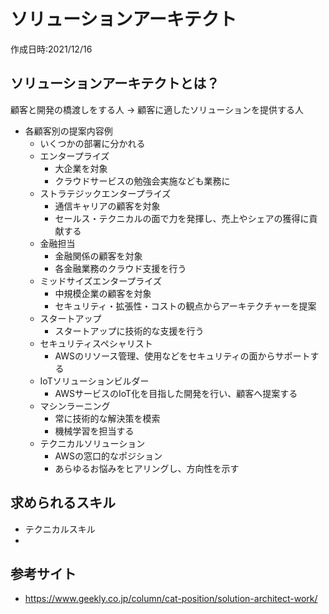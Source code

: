 # ソリューションアーキテクト
作成日時:2021/12/16

## ソリューションアーキテクトとは？
顧客と開発の橋渡しをする人
→ 顧客に適したソリューションを提供する人

- 各顧客別の提案内容例
  -  いくつかの部署に分かれる
    -  エンタープライズ
       -  大企業を対象
       -  クラウドサービスの勉強会実施なども業務に
    -  ストラテジックエンタープライズ
       -  通信キャリアの顧客を対象
       -  セールス・テクニカルの面で力を発揮し、売上やシェアの獲得に貢献する
    -  金融担当
       -  金融関係の顧客を対象
       -  各金融業務のクラウド支援を行う
    -  ミッドサイズエンタープライズ
       -  中規模企業の顧客を対象
       -  セキュリティ・拡張性・コストの観点からアーキテクチャーを提案
    -  スタートアップ
       -  スタートアップに技術的な支援を行う
    -  セキュリティスペシャリスト
       -  AWSのリソース管理、使用などをセキュリティの面からサポートする
    -  IoTソリューションビルダー
       - AWSサービスのIoT化を目指した開発を行い、顧客へ提案する
    -  マシンラーニング
       - 常に技術的な解決策を模索
       - 機械学習を担当する
    -  テクニカルソリューション
       -  AWSの窓口的なポジション
       -  あらゆるお悩みをヒアリングし、方向性を示す

## 求められるスキル
- テクニカルスキル
- 

## 参考サイト
- https://www.geekly.co.jp/column/cat-position/solution-architect-work/
